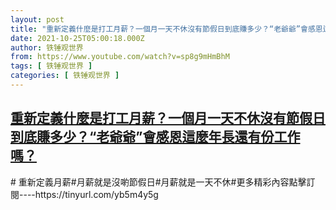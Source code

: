 ```yaml
---
layout: post
title: "重新定義什麼是打工月薪？一個月一天不休沒有節假日到底賺多少？“老爺爺”會感恩這麼年長還有份工作嗎？"
date: 2021-10-25T05:00:18.000Z
author: 铁锤观世界
from: https://www.youtube.com/watch?v=sp8g9mHmBhM
tags: [ 铁锤观世界 ]
categories: [ 铁锤观世界 ]
---
```

<!--1635138018000-->
[重新定義什麼是打工月薪？一個月一天不休沒有節假日到底賺多少？“老爺爺”會感恩這麼年長還有份工作嗎？](https://www.youtube.com/watch?v=sp8g9mHmBhM)
------

<div>
# 重新定義月薪#月薪就是沒喲節假日#月薪就是一天不休#更多精彩內容點擊訂閱----https://tinyurl.com/yb5m4y5g
</div>
